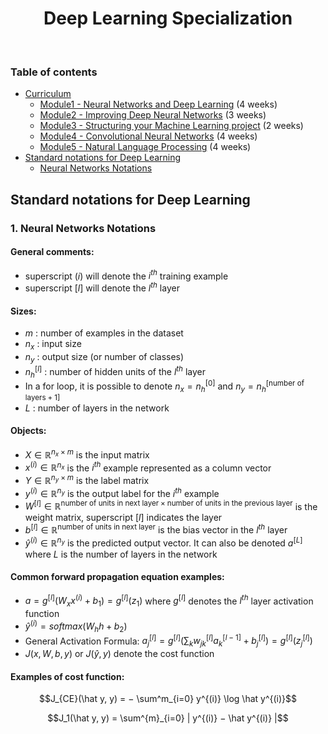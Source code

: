 
<h1 align="center">
  Deep Learning Specialization
</h1>
<br/>

### Table of contents
- [Curriculum](https://github.com/jmcheon/deep_learning_specialization/wiki/Curriculum)
  - [Module1 - Neural Networks and Deep Learning](https://github.com/jmcheon/deep_learning_specialization/wiki/Module1-%E2%80%90-Neural-Networks-and-Deep-Learning) (4 weeks)
  - [Module2 - Improving Deep Neural Networks](https://github.com/jmcheon/deep_learning_specialization/wiki/Module2-%E2%80%90-Improving-Deep-Neural-Networks) (3 weeks)
  - [Module3 - Structuring your Machine Learning project](https://github.com/jmcheon/deep_learning_specialization/wiki/Module3-%E2%80%90-Structuring-your-Machine-Learning-project) (2 weeks)
  - [Module4 - Convolutional Neural Networks](https://github.com/jmcheon/deep_learning_specialization/wiki/Module4-%E2%80%90-Convolutional-Neural-Networks) (4 weeks)
  - [Module5 - Natural Language Processing](https://github.com/jmcheon/deep_learning_specialization/wiki/Module5-%E2%80%90-Natural-Language-Processing) (4 weeks)
- [Standard notations for Deep Learning](#standard-notations-for-deep-learning)
	- [Neural Networks Notations](#neural-networks-notations)

## Standard notations for Deep Learning
### 1. Neural Networks Notations
#### General comments: 
- superscript $(i)$ will denote the $i^{th}$ training example
- superscript $[l]$ will denote the $l^{th}$ layer

#### Sizes:
- $m$ : number of examples in the dataset
- $n_x$ : input size 
- $n_y$ : output size (or number of classes) 
- $n^{[l]}_h$ : number of hidden units of the $l^{th}$ layer
- In a for loop, it is possible to denote $n_x = n^{[0]}_h$ and $n_y = n_h^{[\text {number of layers} +1]}$ 
- $L$ : number of layers in the network

#### Objects:
- $X  \in \mathbb{R}^{n_{x} \times m }$ is the input matrix 
- $x^{(i)}  \in \mathbb{R}^{n_{x}}$ is the $i^{th}$ example represented as a column vector
- $Y \in \mathbb{R}^{n_y \times m }$ is the label matrix 
- $y^{(i)}  \in \mathbb{R}^{n_{y}}$ is the output label for the $i^{th}$ example 
- $W^{[l]}  \in \mathbb{R}^{ \text{number of units in next layer} \times \text{number of units in the previous layer}}$ is the weight matrix, superscript $[l]$ indicates the layer 
- $b^{[l]}  \in \mathbb{R}^{ \text{number of units in next layer}}$ is the bias vector in the $l^{th}$ layer 
- $\hat y^{(i)}  \in \mathbb{R}^{n_{y}}$ is the predicted output vector. It can also be denoted $a ^{[L]}$ where $L$ is the number of layers in the network

#### Common forward propagation equation examples:
- $a = g^{[l]} (W_x x^{(i)} + b_1) = g^{[l]} (z_1)$ where $g^{[l]}$ denotes the $l^{th}$ layer activation function
- $\hat y^{(i)} = softmax(W_h h + b_2)$
- General Activation Formula: $a_{j}^{[l]} = g^{[l]} ( \sum_{k} w^{[l]}_{jk} a^{[l−1]}_k + b^{[l]}_j ) = g^{[l]} (z^{[l]}_j )$
- $J(x, W, b, y)$ or $J(\hat y, y)$ denote the cost function

#### Examples of cost function:
$$J_{CE}(\hat y, y) = − \sum^m_{i=0} y^{(i)} \log \hat y^{(i)}$$

$$J_1(\hat y, y) = \sum^{m}_{i=0} | y^{(i)} − \hat y^{(i)} |$$
